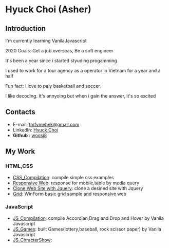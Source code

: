 # **Hyuck Choi** (Asher)

## Introduction

I'm currently learning VanilaJavascript

2020 Goals: Get a job overseas, Be a soft engineer

It's been a year since i started styuding progamming

I used to work for a tour agency as a operator in Vietnam for a year and a half 

Fun fact: I love to paly basketball and soccer.

I like decoding. It's annyoing but when i gain the answer, it's so excited

## Contacts

- E-mail: [tmfvmehek@gmail.com](mailto:tmfvmehek@gmail.com)
- LinkedIn: [Hyuck Choi](https://www.linkedin.com/in/hyuck-choi-77923512b/)
- **Github** : [woosi8](https://github.com/woosi8)

## My Work
### HTML,CSS

-  [CSS_Compilation](https://woosi8.github.io/css_compilation/simple_compilation.html): compile simple css examples
-  [Responsive Web](https://woosi8.github.io/css_compilation/portfolio_1.html): response for mobile,table by media query
-  [Clone Web Site with Jquery](https://woosi8.github.io/Css-Waxom/): clone a desined site with Jquery
-  [Grid](https://woosi8.github.io/css_compilation/grid.html): WinForm basic grid sample and responsive web

### JavaScript

-  [JS_Compilation](https://woosi8.github.io/js_compilation/js-compilation.html): compile Accordian,Drag and Drop and Hover by Vanila Javascript
-  [JS_Games](https://woosi8.github.io/js_compilation/games.html): built Games(lottery,baseball, rock scissor paper) by Vanila Javascript 
-  [JS_ChracterShow](https://woosi8.github.io/js_compilation/Character%20Show/Charac.html): 

